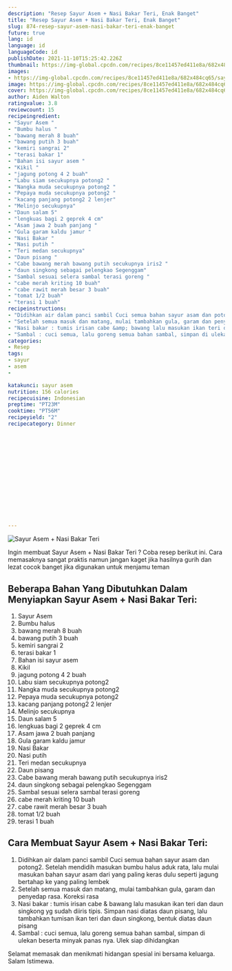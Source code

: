 ```yaml
---
description: "Resep Sayur Asem + Nasi Bakar Teri, Enak Banget"
title: "Resep Sayur Asem + Nasi Bakar Teri, Enak Banget"
slug: 874-resep-sayur-asem-nasi-bakar-teri-enak-banget
future: true
lang: id
language: id
languageCode: id
publishDate: 2021-11-10T15:25:42.226Z 
thumbnail: https://img-global.cpcdn.com/recipes/8ce11457ed411e8a/682x484cq65/sayur-asem-nasi-bakar-teri-foto-resep-utama.webp
images:
- https://img-global.cpcdn.com/recipes/8ce11457ed411e8a/682x484cq65/sayur-asem-nasi-bakar-teri-foto-resep-utama.webp
image: https://img-global.cpcdn.com/recipes/8ce11457ed411e8a/682x484cq65/sayur-asem-nasi-bakar-teri-foto-resep-utama.webp
cover: https://img-global.cpcdn.com/recipes/8ce11457ed411e8a/682x484cq65/sayur-asem-nasi-bakar-teri-foto-resep-utama.webp
author: Aiden Walton
ratingvalue: 3.8
reviewcount: 15
recipeingredient:
- "Sayur Asem "
- "Bumbu halus "
- "bawang merah 8 buah"
- "bawang putih 3 buah"
- "kemiri sangrai 2"
- "terasi bakar 1"
- "Bahan isi sayur asem "
- "Kikil "
- "jagung potong 4 2 buah"
- "Labu siam secukupnya potong2 "
- "Nangka muda secukupnya potong2 "
- "Pepaya muda secukupnya potong2 "
- "kacang panjang potong2 2 lenjer"
- "Melinjo secukupnya"
- "Daun salam 5"
- "lengkuas bagi 2 geprek 4 cm"
- "Asam jawa 2 buah panjang "
- "Gula garam kaldu jamur "
- "Nasi Bakar "
- "Nasi putih "
- "Teri medan secukupnya"
- "Daun pisang "
- "Cabe bawang merah bawang putih secukupnya iris2 "
- "daun singkong sebagai pelengkao Segenggam"
- "Sambal sesuai selera sambal terasi goreng "
- "cabe merah kriting 10 buah"
- "cabe rawit merah besar 3 buah"
- "tomat 1/2 buah"
- "terasi 1 buah"
recipeinstructions:
- "Didihkan air dalam panci sambil Cuci semua bahan sayur asam dan potong2. Setelah mendidih masukan bumbu halus aduk rata, lalu mulai masukan bahan sayur asam dari yang paling keras dulu seperti jagung bertahap ke yang paling lembek"
- "Setelah semua masuk dan matang, mulai tambahkan gula, garam dan penyedap rasa. Koreksi rasa"
- "Nasi bakar : tumis irisan cabe &amp; bawang lalu masukan ikan teri dan daun singkong yg sudah diiris tipis. Simpan nasi diatas daun pisang, lalu tambahkan tumisan ikan teri dan daun singkong, bentuk diatas daun pisang"
- "Sambal : cuci semua, lalu goreng semua bahan sambal, simpan di ulekan beserta minyak panas nya. Ulek siap dihidangkan"
categories:
- Resep
tags:
- sayur
- asem
- 

katakunci: sayur asem  
nutrition: 156 calories
recipecuisine: Indonesian
preptime: "PT23M"
cooktime: "PT56M"
recipeyield: "2"
recipecategory: Dinner


     
    
    
    
    
    
    
    
    
    
    
      
    
---
```



![Sayur Asem + Nasi Bakar Teri](https://img-global.cpcdn.com/recipes/8ce11457ed411e8a/682x484cq65/sayur-asem-nasi-bakar-teri-foto-resep-utama.webp)

Ingin membuat Sayur Asem + Nasi Bakar Teri ? Coba resep berikut ini. Cara memasaknya sangat praktis namun jangan kaget jika hasilnya gurih dan lezat cocok banget jika digunakan untuk menjamu teman

<!--inarticleads1-->

## Beberapa Bahan Yang Dibutuhkan Dalam Menyiapkan Sayur Asem + Nasi Bakar Teri:

1. Sayur Asem 
1. Bumbu halus 
1. bawang merah 8 buah
1. bawang putih 3 buah
1. kemiri sangrai 2
1. terasi bakar 1
1. Bahan isi sayur asem 
1. Kikil 
1. jagung potong 4 2 buah
1. Labu siam secukupnya potong2 
1. Nangka muda secukupnya potong2 
1. Pepaya muda secukupnya potong2 
1. kacang panjang potong2 2 lenjer
1. Melinjo secukupnya
1. Daun salam 5
1. lengkuas bagi 2 geprek 4 cm
1. Asam jawa 2 buah panjang 
1. Gula garam kaldu jamur 
1. Nasi Bakar 
1. Nasi putih 
1. Teri medan secukupnya
1. Daun pisang 
1. Cabe bawang merah bawang putih secukupnya iris2 
1. daun singkong sebagai pelengkao Segenggam
1. Sambal sesuai selera sambal terasi goreng 
1. cabe merah kriting 10 buah
1. cabe rawit merah besar 3 buah
1. tomat 1/2 buah
1. terasi 1 buah



<!--inarticleads2-->

## Cara Membuat Sayur Asem + Nasi Bakar Teri:

1. Didihkan air dalam panci sambil Cuci semua bahan sayur asam dan potong2. Setelah mendidih masukan bumbu halus aduk rata, lalu mulai masukan bahan sayur asam dari yang paling keras dulu seperti jagung bertahap ke yang paling lembek
1. Setelah semua masuk dan matang, mulai tambahkan gula, garam dan penyedap rasa. Koreksi rasa
1. Nasi bakar : tumis irisan cabe &amp; bawang lalu masukan ikan teri dan daun singkong yg sudah diiris tipis. Simpan nasi diatas daun pisang, lalu tambahkan tumisan ikan teri dan daun singkong, bentuk diatas daun pisang
1. Sambal : cuci semua, lalu goreng semua bahan sambal, simpan di ulekan beserta minyak panas nya. Ulek siap dihidangkan




Selamat memasak dan menikmati hidangan spesial ini bersama keluarga. Salam Istimewa.
